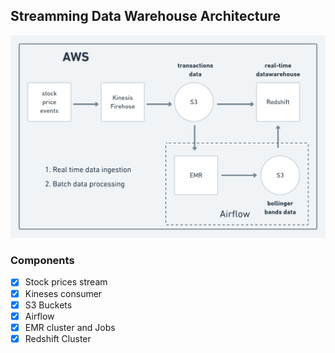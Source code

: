 ## Streamming Data Warehouse Architecture

![](https://github.com/spacemarcio/streaming-data-warehouse/blob/048f22429caefd85e98d6d8fb853cf9e9aa583e1/readme-images/architeture.png)


### Components

- [X] Stock prices stream
- [X] Kineses consumer
- [X] S3 Buckets
- [X] Airflow
- [X] EMR cluster and Jobs
- [X] Redshift Cluster